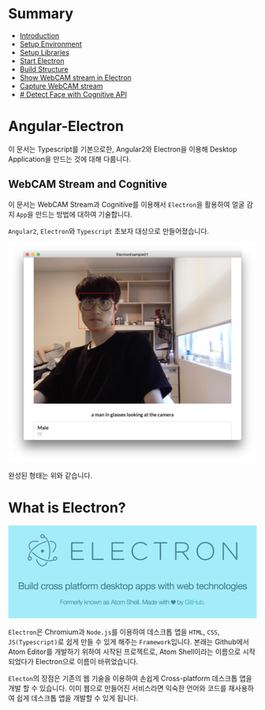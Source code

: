 # Summary

* [Introduction](README.md)
* [Setup Environment](chapter1.md)
* [Setup Libraries](chapter2.md)
* [Start Electron](chapter3.md)
* [Build Structure](chapter4.md)
* [Show WebCAM stream in Electron](chapter5.md)
* [Capture WebCAM stream](chapter6.md)
* [# Detect Face with Cognitive API](chapter7.md)

# Angular-Electron

이 문서는 Typescript를 기본으로한, Angular2와 Electron을 이용해 Desktop Application을 만드는 것에 대해 다룹니다.

## WebCAM Stream and Cognitive
이 문서는 WebCAM Stream과 Cognitive를 이용해서 `Electron`을 활용하여 얼굴 감지 `App`을 만드는 방법에 대하여 기술합니다.

`Angular2`, `Electron`와 `Typescript` 초보자 대상으로 만들어졌습니다.

![](./assets/capture/resultapp.png)

완성된 형태는 위와 같습니다.

# What is Electron?
![](/assets/img/intro_electron.png)

`Electron`은 Chromium과 `Node.js`를 이용하여 데스크톱 앱을 `HTML`, `CSS`, `JS(Typescript)`로 쉽게 만들 수 있게 해주는 `Framework`입니다. 본래는 Github에서 Atom Editor를 개발하기 위하여 시작된 프로젝트로, Atom Shell이라는 이름으로 시작되었다가 Electron으로 이름이 바뀌었습니다.

`Electon`의 장점은 기존의 웹 기술을 이용하여 손쉽게 Cross-platform 데스크톱 앱을 개발 할 수 있습니다. 이미 웹으로 만들어진 서비스라면 익숙한 언어와 코드를 재사용하여 쉽게 데스크톱 앱을 개발할 수 있게 됩니다.
